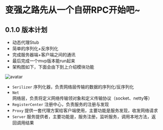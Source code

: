 # 变强之路先从一个自研RPC开始吧~

## 0.1.0 版本计划

+ 动态代理Stub
+ 简单的序列化+反序列化
+ 完成服务器端+客户端之间的通讯
+ 最后完成一个mvp版本能run起来
+ 架构图如下，下面会由下到上介绍模块功能

![avatar](http://pi4y182v0.bkt.clouddn.com/Triple-Structure.jpg)

+ <code>Serilizer</code> 序列化器，负责网络层传输的数据的序列化/反序列化
+ <code>Net</code> 网络层，负责将定义网络传输领对象和定义传输协议（socket、netty等）
+ <code>RegisterCenter</code> 注册中心，负责服务的注册与发现
+ <code>Proxy</code> 提供一套代理方案给客户端使用，主要功能是服务发现，收发网络请求
+ <code>Server</code> 服务提供者，主要功能是，服务注册，监听服务，调用本地方法，返回调用结果

